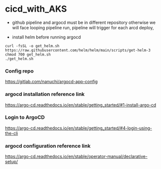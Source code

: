 # cicd_with_AKS

* github pipeline and argocd must be in different repository otherwise we will face looping pipeline run, pipeline will trigger for each arcd deploy,

* install helm before running argocd
~~~
curl -fsSL -o get_helm.sh https://raw.githubusercontent.com/helm/helm/main/scripts/get-helm-3
chmod 700 get_helm.sh
./get_helm.sh
~~~


### Config repo 
https://gitlab.com/nanuchi/argocd-app-config

### argocd installation reference link
https://argo-cd.readthedocs.io/en/stable/getting_started/#1-install-argo-cd

### Login to ArgoCD
https://argo-cd.readthedocs.io/en/stable/getting_started/#4-login-using-the-cli

### argocd configuration reference link
https://argo-cd.readthedocs.io/en/stable/operator-manual/declarative-setup/

